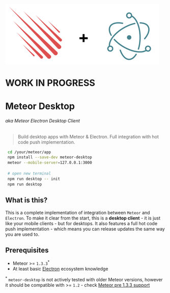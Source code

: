 ![Logo](meteor-desktop.png)

# WORK IN PROGRESS

# Meteor Desktop
###### aka Meteor Electron Desktop Client
> Build desktop apps with Meteor & Electron. Full integration with hot code push implementation.

```bash
 cd /your/meteor/app
 npm install --save-dev meteor-desktop
 meteor --mobile-server=127.0.0.1:3000
 
 # open new terminal
 npm run desktop -- init
 npm run desktop
```

## What is this?

This is a complete implementation of integration between `Meteor` and `Electron`. To make it clear from the start, this is a **desktop client** - it is just like your mobile clients - but for desktops. It also features a full hot code push implementation - which means you can release updates the same way you are used to.

## Prerequisites

 - Meteor >= `1.3.3`<sup>*</sup>
 - At least basic [Electron](http://electron.atom.io/) ecosystem knowledge  

<sup>*</sup> `meteor-desktop` is not actively tested with older Meteor versions, however it should be compatible with >= `1.2` - check [Meteor pre 1.3.3 support](#pre)
